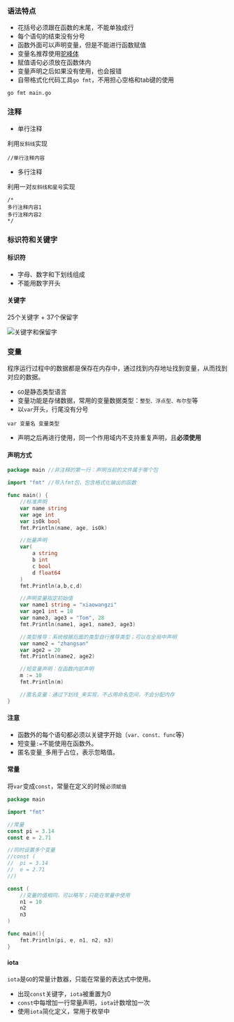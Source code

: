 
### 语法特点
- 花括号必须跟在函数的末尾，不能单独成行
- 每个语句的结束没有分号
- 函数外面可以声明变量，但是不能进行函数赋值
- 变量名推荐使用[驼峰体](https://baike.baidu.com/item/%E9%AA%86%E9%A9%BC%E5%91%BD%E5%90%8D%E6%B3%95)
- 赋值语句必须放在函数体内
- 变量声明之后如果没有使用，也会报错
- 自带格式化代码工具`go fmt`，不用担心空格和tab键的使用
```
go fmt main.go
```

### 注释
- 单行注释

利用`反斜线`实现

```
//单行注释内容
```
- 多行注释

利用一对`反斜线和星号`实现
```
/*
多行注释内容1
多行注释内容2
*/
```

### 标识符和关键字
#### 标识符
- 字母、数字和下划线组成
- 不能用数字开头

#### 关键字

25个关键字 + 37个保留字

![关键字和保留字](https://s2.ax1x.com/2019/09/16/nRsC4I.png)

### 变量
程序运行过程中的数据都是保存在内存中，通过找到内存地址找到变量，从而找到对应的数据。
- `GO`是静态类型语言
- 变量功能是存储数据，常用的变量数据类型：`整型、浮点型、布尔型`等
- 以`var`开头，行尾没有分号
```
var 变量名 变量类型
```
- 声明之后再进行使用，同一个作用域内不支持重复声明，且**必须使用**

#### 声明方式
```go
package main //非注释的第一行：声明当前的文件属于哪个包

import "fmt" //导入fmt包，包含格式化输出的函数

func main() {
	//标准声明
	var name string
	var age int
	var isOk bool
	fmt.Println(name, age, isOk)

	//批量声明
	var(
		a string
		b int
		c bool
		d float64
	)
	fmt.Println(a,b,c,d)

	//声明变量指定初始值
	var name1 string = "xiaowangzi"
	var age1 int = 18
	var name3, age3 = "Tom", 28
	fmt.Println(name1, age1, name3, age3)

	//类型推导：系统根据后面的类型自行推导类型；可以在全局中声明
	var name2 = "zhangsan"
	var age2 = 20
	fmt.Println(name2, age2)

	//短变量声明：在函数内部声明
	m := 10
	fmt.Println(m)

	//匿名变量：通过下划线_来实现，不占用命名空间，不会分配内存
}

```

#### 注意
- 函数外的每个语句都必须以关键字开始（`var、const、func`等）
- 短变量`:=`不能使用在函数外。
- 匿名变量`_`多用于占位，表示忽略值。


#### 常量
将`var`变成`const`，常量在定义的时候`必须赋值`
```go
package main

import "fmt"

//常量
const pi = 3.14
const e = 2.71

//同时设置多个变量
//const (
//	pi = 3.14
//	e = 2.71
//)

const (
	//变量的值相同，可以略写；只能在常量中使用
	n1 = 10
	n2
	n3
)

func main(){
	fmt.Println(pi, e, n1, n2, n3)
}
```

#### iota
`iota`是`GO`的常量计数器，只能在常量的表达式中使用。
- 出现`const`关键字，`iota`被重置为0
- `const`中每增加一行常量声明，`iota`计数增加一次
- 使用`iota`简化定义，常用于枚举中

### 
